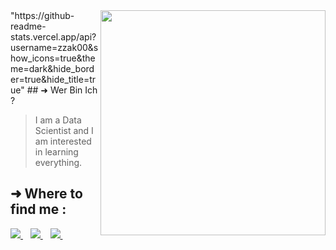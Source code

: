 <img align='right' src="https://github-readme-stats.vercel.app/api?username=zzak00&show_icons=true&theme=dark&hide_border=true&hide_title=true" width="360" >
<div align='left'>
"https://github-readme-stats.vercel.app/api?username=zzak00&show_icons=true&theme=dark&hide_border=true&hide_title=true"
## ➜  Wer Bin Ich ?
  
>  I am a Data Scientist and I am interested in learning everything.
</div>

## ➜ Where to find me :
<p align='center'>
<p align='left'>
  <a href="https://www.facebook.com/lion.abderrazak10/">
    <img src="https://img.shields.io/badge/facebook-%231877F2.svg?&style=for-the-badge&logo=facebook&logoColor=white" />
  </a>&nbsp;&nbsp;
  <a href="https://www.linkedin.com/in/abderrazzak-bajjou/">
    <img src="https://img.shields.io/badge/linkedin-%230077B5.svg?&style=for-the-badge&logo=linkedin&logoColor=white" />
  </a>&nbsp;&nbsp;
  <a href="https://www.reddit.com/user/zzak00">
    <img src="https://img.shields.io/badge/Reddit-FF4500?style=for-the-badge&logo=reddit&logoColor=white" />
  </a>&nbsp;&nbsp;
 
</p>

